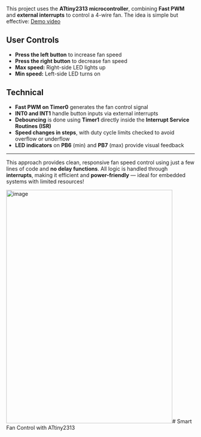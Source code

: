 This project uses the **ATtiny2313 microcontroller**, combining **Fast PWM** and **external interrupts** to control a 4-wire fan. The idea is simple but effective:
[Demo video](https://www.youtube.com/shorts/Uym_zOKH5ic) 



## User Controls

- **Press the left button** to increase fan speed  
- **Press the right button** to decrease fan speed  
- **Max speed:** Right-side LED lights up  
- **Min speed:** Left-side LED turns on  

## Technical

- **Fast PWM on Timer0** generates the fan control signal  
- **INT0 and INT1** handle button inputs via external interrupts  
- **Debouncing** is done using **Timer1** directly inside the **Interrupt Service Routines (ISR)**  
- **Speed changes in steps**, with duty cycle limits checked to avoid overflow or underflow  
- **LED indicators** on **PB6** (min) and **PB7** (max) provide visual feedback  

---

This approach provides clean, responsive fan speed control using just a few lines of code and **no delay functions**. All logic is handled through **interrupts**, making it efficient and **power-friendly** — ideal for embedded systems with limited resources!

<img width="444" height="624" alt="image" src="https://github.com/user-attachments/assets/8eccc872-63bd-4faf-b144-53cd5218d123" /># Smart Fan Control with ATtiny2313
